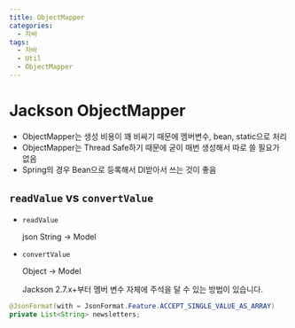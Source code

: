 ```yaml
---
title: ObjectMapper
categories:
  - 자바
tags:
  - 자바
  - Util
  - ObjectMapper
---
```


# Jackson ObjectMapper

- ObjectMapper는 생성 비용이 꽤 비싸기 때문에 멤버변수, bean, static으로 처리
- ObjectMapper는 Thread Safe하기 때문에 굳이 매번 생성해서 따로 쓸 필요가 없음
- Spring의 경우 Bean으로 등록해서 DI받아서 쓰는 것이 좋음

## `readValue` vs `convertValue`

- `readValue`

  json String → Model

- `convertValue`

  Object → Model

  Jackson 2.7.x+부터 멤버 변수 자체에 주석을 달 수 있는 방법이 있습니다.

```java
@JsonFormat(with = JsonFormat.Feature.ACCEPT_SINGLE_VALUE_AS_ARRAY)
private List<String> newsletters;
```